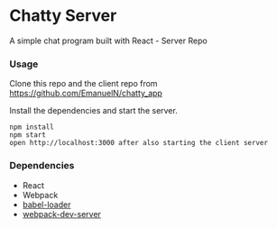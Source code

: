 Chatty Server
=====================

A simple chat program built with React - Server Repo

### Usage

Clone this repo and the client repo from https://github.com/EmanuelN/chatty_app

Install the dependencies and start the server.

```
npm install
npm start
open http://localhost:3000 after also starting the client server
```

### Dependencies

* React
* Webpack
* [babel-loader](https://github.com/babel/babel-loader)
* [webpack-dev-server](https://github.com/webpack/webpack-dev-server)
